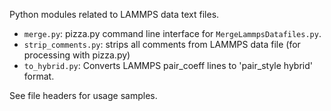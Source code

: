 Python modules related to LAMMPS data text files.

- `merge.py`: pizza.py command line interface for `MergeLammpsDatafiles.py`.
- `strip_comments.py`: strips all comments from LAMMPS data file (for processing with pizza.py)
- `to_hybrid.py`: Converts LAMMPS pair_coeff lines to 'pair_style hybrid' format.

See file headers for usage samples.
